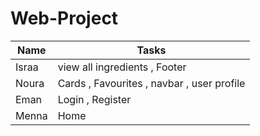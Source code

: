 # Web-Project

| Name   | Tasks |
|--------|---------|
| Israa     |  view all ingredients , Footer   |
| Noura  | Cards , Favourites , navbar , user profile  |
| Eman    | Login , Register   |
| Menna   | Home  |

